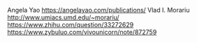 Angela Yao https://angelayao.com/publications/
Vlad I. Morariu http://www.umiacs.umd.edu/~morariu/
https://www.zhihu.com/question/33272629
https://www.zybuluo.com/vivounicorn/note/872759
